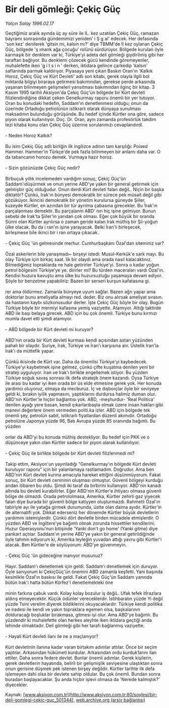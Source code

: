 # Bir deli gömleği: Çekiç Güç

*Yalçın Salay 1996.02.17*

<div class="pNewsDetailMainContent ctx_content" itemprop="articleBody">
 Geçtiğimiz aralık ayında üç ay süre ile lL. kez uzatılan Çekiç Güç, ramazan bayramı sonrasında gündemimizi yeniden' i Ş g al' edecek. Her defasında 'son kez' denilerek 'gitsin mi, kalsın mı?' diye TBMM'de II kez oylanan Çekiç Güç, bölgede 'ş ımank ağa çocuğu' rolünü sürdürüyor. Bölgede kurulan öyle karmaşık bir denklem var ki, Türkiye'yi adeta deli gömleği giydirilmiş gibi her taraftan bağlıyor. Bu denklemi çözecek gücü kendinde göremeyenler, muhalefette iken 'g i t s i n ' derken, iktidara gelince çarkedip 'kalsın' saflarında parmak kaldırıyor. Piyasaya yeni çıkan Baskın Oran'ın 'Kalkık Horoz, Çekiç Güç ve Kürt Devleti' adlı son kitabı, gerek olayla ilgili bol miktarda bilgiyi biraraya getirmesi bakımından, gerekse perde arkasında yaşanan bilinmeyen gelişmeleri yansıtması bakımından ilginç bir kitap. 3 Kasım 1995 tarihli Aksiyon'da Çekiç Güç'ün bölgede bir Kürt devleti filizlendirdiğine dikkat çeken Genelkurmay raporu önemli bir yer tutuyor. Oran bu konudaki hedefin, Saddam'ın denetlenmesi olduğu; onun da üzerinde Ortadoğu petrolünün istikrarlı olarak dünyaya sunulması maksadının bulunduğu görüşünde. Bu hedef içinde Kürtler ona göre, sadece piyon olarak kullanılıyor. Doç. Dr. Oran, aynı zamanda profesörlük takdim tezi kitaba konu olan Çekiç Güç üzerine sorularımızı cevaplandırdl.
 <br/>
 <br/>
 - Neden Horoz Kalkık?
 <br/>
 <br/>
 Bu isim Çekiç Güç adlı birliğin ilk ingilizce adının tam karşılığı: Poised Hammer. Hammer'in Türkçe'de pek fazla bilinmeyen bir anlamı daha var. O da tabancanın horozu demek. Vurmaya hazır horoz.
 <br/>
 <br/>
 - Sizin gözünüzde Çekiç Güç nedir?
 <br/>
 <br/>
 Birbuçuk yıllık incelemeden vardığım sonuç, Çekiç Güç'ün Saddam'ıdüşürmek ve onun yerine ABD'ye yakın bir general getirmek için gelmişbir güç olduğudur. Onun derdi Kürt devleti falan değiL. Niçin bir başka diktatör? Çünkü, Irak'ın bünyesi demokratik bir sürece pek müsait değil gibi gözüküyor. İkincisi demokratik bir yönetim kurulursa güneyde Şiiler, kuzeyde Kürtler, en azından bir tür ayrılma çabasına girecekler. Bu 1rak'ın parçalanması demektir. Bu  parçalanm ABD' nın hiç işine gelmiyor. Bunun sebebi de Irak'ta Şiiler'in yarıdan çok olması. Eğer çok büyük bir oranda Sünni olan Kürtler ayrılırsa o zaman geride kalan Irak müthiş bir Şii-yoğun ülke olacak. Bu da i ran'ın işine yarayacak. Belki İran'lı birleşecek, birleşmese bile ikinci bir i ran ortaya çıkacak.
 <br/>
 <br/>
 - Çekiç Güç 'ün gelmesinde merhur. Cumhurbaşkanı Özal'dan siteminiz var?
 <br/>
 <br/>
 Özal askerlerin bile yanaşmadı~ birşeyi istedi: Musul-Kerkük'e sark mayı. Bu olay Türkiye için birkaç saat. lik bir olaydı ama orada nasıl kalacaktınız. Bilmediğimiz topraklarda ne hale getirirler Türkiye'yi. Sonra o kadar yoğun petrol bölgesini Türkiye'ye ye. dirirler mi? Bu türden maceraları vardı Özal'ın. Kendisi huzura kavuştu ama ülke bu huzursuzluğu yaşamaya devam ediyor. Şöyle bir benzetme yapabiliriz: Bazen bir serseri kurşun kafatasına gi.
 <br/>
 <br/>
 rer ama öldürmez. Zamanla bünyeye uyum sağlar. Bazen ağrı yapar ama doktorlar bunu ameliyatla almayı red. deder. Biz onu alırsak ameliyat sırasın. da hastanın kaybı sözkonusudur derler. İşte Çekiç Güç böyle bir olay. Bugün Türkiye böyle bir mermiyi kafasına yemiş vaziyette. Atamıyor. Attığı taktirde ABD ile başı belaya girecek. ABD için bu çok önemli. Türkiye bunu kırmızı mumla davet etti şimdi atamıyor.
 <br/>
 <br/>
 - ABD bölgede bir Kürt devleti mi kuruyor?
 <br/>
 <br/>
 ABD'nin orada bir Kürt devleti kurması kendi açısından astarı yüzünden pahalı bir olaydır. Suriye, Irak, Türkiye ve İran'ı karşısına alır. Üstelik Iran'la Irak'ı da müttefik yapar.
 <br/>
 <br/>
 Çünkü ikisinde de Kürt var. Daha da önemlisi Türkiye'yi kaybedecek. Türkiye'yi kaybetmek işine gelmez, çünkü çifte kuşatma denilen yeni bir strateji uyguluyor. İran ve Irak'ı birlikte engellemek istiyor. Bu yüzden Türkiye soğuk savaş sonrası ilk defa stratejik önem kazandı. Oysa Türkiye ile arası bu kadar iyi iken orada bir üs elde etmesine gerek yok. Her konuda yardımcı oluyoruz, olmaya da mecburuz. İç ve dışborçlar öyle bir seviyeye geldi ki, bırakın iyilik yapmasını, yaptıklarını durdursa halimiz duman olur. ABD'nin Kürtler'le hiçbir bağlantısı yok. ABD, -meşhurdur- 'Real Politica' denilen ayağı yere basan, kendi çıkarlarıbaşta olmak üzere insan hakları gibi manevi değerlere önem vermeden politi.ka izler. ABD için bölgede tek önemli şey, petrolün sabit, istikrarlı fiyatlardan düzenli akımıdır. Ortadoğu petrolüne Japonya yüzde 96, Batı Avrupa yüzde 85 oranında bağımlı. Bu yüzden
 <br/>
 <br/>
 onlar da ABD'yi bu konuda müthiş destekliyor. Bu hedef için PKK ve o düşünceye yakın olan Kürtler sadece bir piyon olarak kullanılıyor.
 <br/>
 <br/>
 - Çekiç Güç ile birlikte bölgede bir Kürt devleti filizlenmedi mi?
 <br/>
 <br/>
 Takip ettim, Aksiyon'un yayınladığı "Genelkurmay'ın bölgede Kürt devleti kuruluyor raporu" için bir yalanlamaya rastlamadım. Doğrudur. Ama ben ABD'nin Kürt devleti kurma amacıyla hareket ettiğini düşünmüyorum. Fakat sonuç, bir Kürt devleti cenininin oluşması olmuştur. Güvenli bölgeyi kurduğu andan itibaren bu oldu. Şimdi iki taraf da birbirini kullanıyor. ABD'nin kanadı altında bu devleti kurabilirler. Eğer ABD'nin Kürtler'e ihtiyacı olmasa güvenli bölge de olmazdı. Orada petrololmasa, Amerika, Kürtler zehirli gaz yiyecek falan diye burada bir güvenli bölge katiyyen oluşturmazdı. Rahmetli Özal'ın tabiriyle ayı ile yatağa girmek durumunda, üstte olan daima ayıdır. Kürtler'in de alternatifi yok. Dikkat ederseniz her dönemde Kürtler büyük devletlerin yardımını istemişlerdir. Çünkü dört devletle birden mücadele etmişlerdir. O yüzden ABD ve İngiltere'ye bağımlı olmak zorunda hissettiler kendilerini. Huzur Operasyonu'nun bitişinde 'Yanki don't go home' (Yanki gitme) diye pankart açtılar. Saddam'ın yerine ABD'ye yakın bir general getirildiğinde öyle tahmin ediyorum ki, Amerika leyleğin yuvadan attığı yavru gibi Kürtler'i atacak. Ben Kürtler'e de söylüyorum: ABD'ye güvenmeyin.
 <br/>
 <br/>
 - Çekiç Güç 'ün gideceğine inanıyor musunuz?
 <br/>
 <br/>
 Hayır. Saddam'ı denetlemek için geldi. Saddam'ı denetlemek için duruyor. Öyle sanıyorum ki ÇekiçGüç'ün önemini ABD zamanla keşfetti. Yani başında kesinlikle Özal'ın baskısı ile geldi. Fakat Çekiç Güç'ün Saddam yanında bütün Irak'ı hatta bütün Körfez'i denetlemekteki öne
 <br/>
 <br/>
 minin farkına çabuk vardı. Kolay kolay bozulur iş değiL. Ufak tefek itİrazlara aldırış etmeyecektir. Küçük ödünler vereceklerdir. İstihbaratın yüzde Yi değil yüzde Tsini verelim diyerek bildiklerini okuyacaklardır. Türkiye kendi politika ve iradesi ile kendi ve yakın topraklara egemen olsa, başkalarının dolduracağı boşluklar bırakmasa, gitmesi iyi olur. Ama ABD'ye bağımlı. Bu yüzdendir ki muhalefette olan herkes aleyhte iken iktidara geçtiği anda lehinde olmaktadır. Deli gömleği gibi her tarafı bağlanmış vaziyette.
 <br/>
 <br/>
 - Hayali Kürt devleti ilanı ile ne a maçlanıyor?
 <br/>
 <br/>
 Kürt devletinin ilanına kadar varan birtakım adımlar attılar. Önce bir seçim yaptılar. Arkasından hükümeti kurdular. Arkasından ordu kurduk1arını ilan ettiler. Daha sonra federe devlet. Bunlar önemli adımlar. Gerek kişilerin, gerek devletlerin hayatında, belirli bir gelişmişlik seviyesine ulaştıktan sonra onun gerisine düşmek pek istenen birşey değildir. Kürtler tarihte ilk defa işlemeyen dahi olsa bir devlete sahip oldular. Bu çok önemli. Bundan sonra buradan başlayacaklar. Şu anda hiçbir işlevi olmasa da 'Nerede kalmıştık?' diyecekler.
 <br/>
</div>


Kaynak: [www.aksiyon.com.tr](http://www.aksiyon.com.tr:80/soylesi/bir-deli-gomlegi-cekic-guc_501344), [web.archive.org (arşiv bağlantısı)](http://web.archive.org/web/20151105054524/http://www.aksiyon.com.tr:80/soylesi/bir-deli-gomlegi-cekic-guc_501344)
